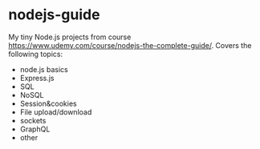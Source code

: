# nodejs-guide

My tiny Node.js projects from course https://www.udemy.com/course/nodejs-the-complete-guide/.
Covers the following topics:

* node.js basics
* Express.js
* SQL
* NoSQL
* Session&cookies
* File upload/download
* sockets
* GraphQL
* other
